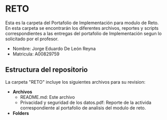 # RETO
Esta es la carpeta del Portafolio de Implementación para modulo de Reto. En esta carpeta se encontrarán los diferentes archivos, reportes y scripts correspondientes a las entregas del portafolio de Implementación segun lo solicitado por el profesor.

* Nombre: Jorge Eduardo De León Reyna
* Matricula: A00829759

## Estructura del repositorio
La carpeta "RETO" incluye los siguientes archivos para su revision:

* **Archivos**
  * README.md: Este archivo
  * Privacidad y seguridad de los datos.pdf: Reporte de la activida correspondiente al portafolio de analisis del modulo de reto.
* **Folders**
